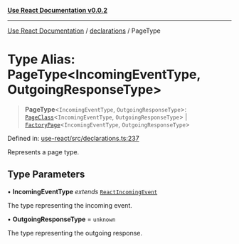 [**Use React Documentation v0.0.2**](../../README.md)

***

[Use React Documentation](../../modules.md) / [declarations](../README.md) / PageType

# Type Alias: PageType\<IncomingEventType, OutgoingResponseType\>

> **PageType**\<`IncomingEventType`, `OutgoingResponseType`\>: [`PageClass`](PageClass.md)\<`IncomingEventType`, `OutgoingResponseType`\> \| [`FactoryPage`](FactoryPage.md)\<`IncomingEventType`, `OutgoingResponseType`\>

Defined in: [use-react/src/declarations.ts:237](https://github.com/stonemjs/use-react/blob/0635de04acc6b3a5c28dcf07d1e12a39a8b5e0b9/src/declarations.ts#L237)

Represents a page type.

## Type Parameters

• **IncomingEventType** *extends* [`ReactIncomingEvent`](ReactIncomingEvent.md)

The type representing the incoming event.

• **OutgoingResponseType** = `unknown`

The type representing the outgoing response.
